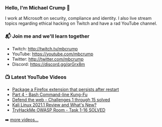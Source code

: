 ### Hello, I'm Michael Crump 👋

I work at Microsoft on security, compliance and identity. I also live stream topics regarding ethical hacking on Twitch and have a rad YouTube channel. 

### 📬 Join me and we'll learn together

- Twitch: http://twitch.tv/mbcrump
- YouTube: https://youtube.com/mbcrump
- Twitter: http://twitter.com/mbcrump
- Discord: https://discord.gg/qrGrx8m

### 📺 Latest YouTube Videos

<!-- YOUTUBE:START -->
- [Package a Firefox extension that persists after restart](https://www.youtube.com/watch?v=FlO2q3fwdZM)
- [Part 4 - Bash Command-line Kung-Fu](https://www.youtube.com/watch?v=I4ZBSBSmdJQ)
- [Defend the web - Challenges 1 through 15 solved](https://www.youtube.com/watch?v=xUKC0nyjzfM)
- [Kali Linux 2021.1 Review and What's New?](https://www.youtube.com/watch?v=rfIvTYKn1Bg)
- [TryHackMe OWASP Room - Task 1-16 SOLVED](https://www.youtube.com/watch?v=hyPOm6saHr4)
<!-- YOUTUBE:END -->

➡️ [more videos...](https://youtube.com/mbcrump)

